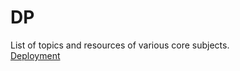 # DP
List of topics and resources of various core subjects. <br>
[Deployment](https://maskmanlucifer.github.io/DP/)
